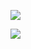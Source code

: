 <div style="float: right;">
  <p>
    <img src="https://github-readme-stats.vercel.app/api?username=diegorubin&theme=buefy&hide_border=true" />
  </p>
  <p>
    <img src="https://github-readme-stats.vercel.app/api/top-langs?username=diegorubin&hide=css,html&theme=buefy&hide_border=true" />
  </p>
</div>
